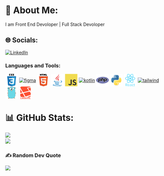 # 💫 About Me:
I am Front End Devoloper | Full Stack Devoloper


## 🌐 Socials:
[![LinkedIn](https://img.shields.io/badge/LinkedIn-%230077B5.svg?logo=linkedin&logoColor=white)](https://linkedin.com/in/https://www.linkedin.com/in/raihan-nur-daffa-1b9552270/) 

<h3 align="left">Languages and Tools:</h3>
<p align="left">
  <a href="https://www.w3schools.com/css/" target="_blank" rel="noreferrer" style="display: inline-block;">
    <img src="https://raw.githubusercontent.com/devicons/devicon/master/icons/css3/css3-original-wordmark.svg" alt="css3" width="40" height="40" style="vertical-align: middle;"/>
  </a> 
  <a href="https://www.figma.com/" target="_blank" rel="noreferrer" style="display: inline-block;">
    <img src="https://www.vectorlogo.zone/logos/figma/figma-icon.svg" alt="figma" width="40" height="40" style="vertical-align: middle;"/>
  </a> 
  <a href="https://www.w3.org/html/" target="_blank" rel="noreferrer" style="display: inline-block;">
    <img src="https://raw.githubusercontent.com/devicons/devicon/master/icons/html5/html5-original-wordmark.svg" alt="html5" width="40" height="40" style="vertical-align: middle;"/>
  </a> 
  <a href="https://www.java.com" target="_blank" rel="noreferrer" style="display: inline-block;">
    <img src="https://raw.githubusercontent.com/devicons/devicon/master/icons/java/java-original.svg" alt="java" width="40" height="40" style="vertical-align: middle;"/>
  </a> 
  <a href="https://developer.mozilla.org/en-US/docs/Web/JavaScript" target="_blank" rel="noreferrer" style="display: inline-block;">
    <img src="https://raw.githubusercontent.com/devicons/devicon/master/icons/javascript/javascript-original.svg" alt="javascript" width="40" height="40" style="vertical-align: middle;"/>
  </a> 
  <a href="https://kotlinlang.org" target="_blank" rel="noreferrer" style="display: inline-block;">
    <img src="https://www.vectorlogo.zone/logos/kotlinlang/kotlinlang-icon.svg" alt="kotlin" width="40" height="40" style="vertical-align: middle;"/>
  </a> 
  <a href="https://www.php.net" target="_blank" rel="noreferrer" style="display: inline-block;">
    <img src="https://raw.githubusercontent.com/devicons/devicon/master/icons/php/php-original.svg" alt="php" width="40" height="40" style="vertical-align: middle;"/>
  </a> 
  <a href="https://www.python.org" target="_blank" rel="noreferrer" style="display: inline-block;">
    <img src="https://raw.githubusercontent.com/devicons/devicon/master/icons/python/python-original.svg" alt="python" width="40" height="40" style="vertical-align: middle;"/>
  </a> 
  <a href="https://reactjs.org/" target="_blank" rel="noreferrer" style="display: inline-block;">
    <img src="https://raw.githubusercontent.com/devicons/devicon/master/icons/react/react-original-wordmark.svg" alt="react" width="40" height="40" style="vertical-align: middle;"/>
  </a> 
  <a href="https://tailwindcss.com/" target="_blank" rel="noreferrer" style="display: inline-block;">
    <img src="https://www.vectorlogo.zone/logos/tailwindcss/tailwindcss-icon.svg" alt="tailwind" width="40" height="40" style="vertical-align: middle;"/>
  </a> 
  <a href="https://golang.org/" target="_blank" rel="noreferrer" style="display: inline-block;">
    <img src="https://raw.githubusercontent.com/devicons/devicon/master/icons/go/go-original.svg" alt="golang" width="40" height="40" style="vertical-align: middle;"/>
  </a>
  <a href="https://laravel.com/" target="_blank" rel="noreferrer" style="display: inline-block;">
    <img src="https://raw.githubusercontent.com/devicons/devicon/master/icons/laravel/laravel-plain-wordmark.svg" alt="laravel" width="40" height="40" style="vertical-align: middle;"/>
  </a>
</p>




# 📊 GitHub Stats:
![](https://github-readme-streak-stats.herokuapp.com/?user=RndHanz&theme=tokyonight&hide_border=false)<br/>
![](https://github-readme-stats.vercel.app/api/top-langs/?username=RndHanz&theme=tokyonight&hide_border=false&include_all_commits=false&count_private=false&layout=compact)

### ✍️ Random Dev Quote
![](https://quotes-github-readme.vercel.app/api?type=horizontal&theme=radical)

<!-- Proudly created with GPRM ( https://gprm.itsvg.in ) -->

